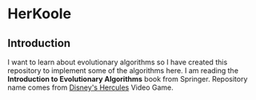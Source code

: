 # HerKoole
## Introduction
I want to learn about evolutionary algorithms so I have created this repository to implement some of the algorithms here.
I am reading the **Introduction to Evolutionary Algorithms** book from Springer.
Repository name comes from [Disney's Hercules](https://en.wikipedia.org/wiki/Disney's_Hercules_(video_game)) Video Game.
